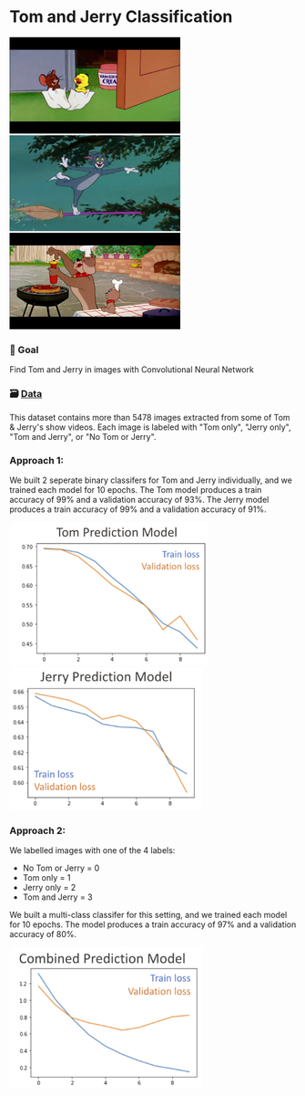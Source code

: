 # Tom and Jerry Classification
<img width=300 src="img/jerry.jpg"> <img width=300 src="img/tom.jpg"> <img width=300 src="img/dogs.jpg">       

### 🚀 Goal
Find Tom and Jerry in images with Convolutional Neural Network 

### 🗃 [Data](https://www.kaggle.com/datasets/balabaskar/tom-and-jerry-image-classification?select=ground_truth.csv)
This dataset contains more than 5478 images extracted from some of Tom & Jerry's show videos. Each image is labeled with "Tom only", "Jerry only", "Tom and Jerry", or "No Tom or Jerry". 

### Approach 1:
We built 2 seperate binary classifers for Tom and Jerry individually, and we trained each model for 10 epochs. 
The Tom model produces a train accuracy of 99% and a validation accuracy of 93%. 
The Jerry model produces a train accuracy of 99% and a validation accuracy of 91%. 

<img width=350 src="img/tom_model.png">    <img width=340 src="img/jerry_model.png">

### Approach 2:
We labelled images with one of the 4 labels:
* No Tom or Jerry = 0
* Tom only = 1
* Jerry only = 2
* Tom and Jerry = 3

We built a multi-class classifer for this setting, and we trained each model for 10 epochs. 
The model produces a train accuracy of 97% and a validation accuracy of 80%. 

<img width=340 src="img/combined_model.png">    
